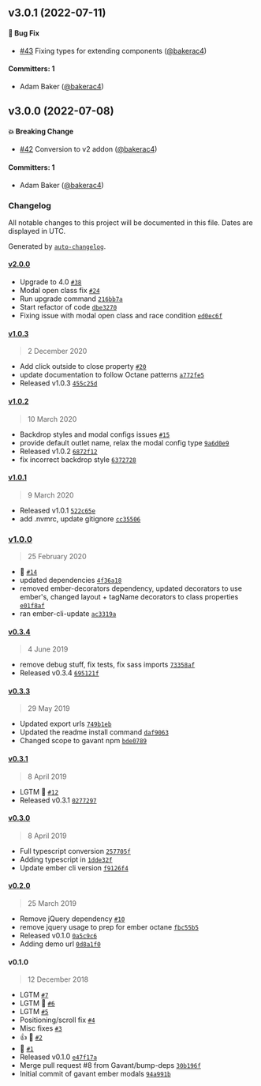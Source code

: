 

## v3.0.1 (2022-07-11)

#### :bug: Bug Fix
* [#43](https://github.com/Gavant/gavant-ember-modals/pull/43) Fixing types for extending components ([@bakerac4](https://github.com/bakerac4))

#### Committers: 1
- Adam Baker ([@bakerac4](https://github.com/bakerac4))

## v3.0.0 (2022-07-08)

#### :boom: Breaking Change
* [#42](https://github.com/Gavant/gavant-ember-modals/pull/42) Conversion to v2 addon ([@bakerac4](https://github.com/bakerac4))

#### Committers: 1
- Adam Baker ([@bakerac4](https://github.com/bakerac4))

### Changelog

All notable changes to this project will be documented in this file. Dates are displayed in UTC.

Generated by [`auto-changelog`](https://github.com/CookPete/auto-changelog).

#### [v2.0.0](https://github.com/Gavant/gavant-ember-modals/compare/v1.0.3...v2.0.0)

- Upgrade to 4.0 [`#38`](https://github.com/Gavant/gavant-ember-modals/pull/38)
- Modal open class fix [`#24`](https://github.com/Gavant/gavant-ember-modals/pull/24)
- Run upgrade command [`216bb7a`](https://github.com/Gavant/gavant-ember-modals/commit/216bb7a1f33914bcb7c0c777f68be0f6891aec67)
- Start refactor of code [`dbe3270`](https://github.com/Gavant/gavant-ember-modals/commit/dbe327043611fdf19e2377df094f987f383e83dc)
- Fixing issue with modal open class and race condition [`ed0ec6f`](https://github.com/Gavant/gavant-ember-modals/commit/ed0ec6f35ba3e1800a1c5477ef96162ebbf8b7f8)

#### [v1.0.3](https://github.com/Gavant/gavant-ember-modals/compare/v1.0.2...v1.0.3)

> 2 December 2020

- Add click outside to close property [`#20`](https://github.com/Gavant/gavant-ember-modals/pull/20)
- update documentation to follow Octane patterns [`a772fe5`](https://github.com/Gavant/gavant-ember-modals/commit/a772fe5bac94be4b67c241b7321a3679e9698a72)
- Released v1.0.3 [`455c25d`](https://github.com/Gavant/gavant-ember-modals/commit/455c25d8490abd527265be8d05b85db77d0aeb55)

#### [v1.0.2](https://github.com/Gavant/gavant-ember-modals/compare/v1.0.1...v1.0.2)

> 10 March 2020

- Backdrop styles and modal configs issues [`#15`](https://github.com/Gavant/gavant-ember-modals/pull/15)
- provide default outlet name, relax the modal config type [`9a6d0e9`](https://github.com/Gavant/gavant-ember-modals/commit/9a6d0e9e18bf8536ec1d81819758999a2857e4b1)
- Released v1.0.2 [`6872f12`](https://github.com/Gavant/gavant-ember-modals/commit/6872f12147ceacda175441e99487648d00d0bca7)
- fix incorrect backdrop style [`6372728`](https://github.com/Gavant/gavant-ember-modals/commit/6372728ed4c83237704bb3ba1a198763e4ffd3a5)

#### [v1.0.1](https://github.com/Gavant/gavant-ember-modals/compare/v1.0.0...v1.0.1)

> 9 March 2020

- Released v1.0.1 [`522c65e`](https://github.com/Gavant/gavant-ember-modals/commit/522c65e838df44c1a54509421842b397f2aa3f44)
- add .nvmrc, update gitignore [`cc35506`](https://github.com/Gavant/gavant-ember-modals/commit/cc35506f993a66011f9e4976436672f85b0c4305)

### [v1.0.0](https://github.com/Gavant/gavant-ember-modals/compare/v0.3.4...v1.0.0)

> 25 February 2020

- 🚀  [`#14`](https://github.com/Gavant/gavant-ember-modals/pull/14)
- updated dependencies [`4f36a18`](https://github.com/Gavant/gavant-ember-modals/commit/4f36a18a949f724486bcf403b908b9f5ffb347bc)
- removed ember-decorators dependency, updated decorators to use ember's, changed layout + tagName decorators to class properties [`e01f8af`](https://github.com/Gavant/gavant-ember-modals/commit/e01f8af6508eeac8fc0e160c9444d4e44098d433)
- ran ember-cli-update [`ac3319a`](https://github.com/Gavant/gavant-ember-modals/commit/ac3319ae7803ee7de44659bf1ca9635fe248aaed)

#### [v0.3.4](https://github.com/Gavant/gavant-ember-modals/compare/v0.3.3...v0.3.4)

> 4 June 2019

- remove debug stuff, fix tests, fix sass imports [`73358af`](https://github.com/Gavant/gavant-ember-modals/commit/73358af3eb1474d118659e2657d72bf93cf278f0)
- Released v0.3.4 [`695121f`](https://github.com/Gavant/gavant-ember-modals/commit/695121ff90353c431af494be11580b2fe5b96c7f)

#### [v0.3.3](https://github.com/Gavant/gavant-ember-modals/compare/v0.3.1...v0.3.3)

> 29 May 2019

- Updated export urls [`749b1eb`](https://github.com/Gavant/gavant-ember-modals/commit/749b1eb36169cc1a4ef1d9c760381542cfa84cb2)
- Updated the readme install command [`daf9063`](https://github.com/Gavant/gavant-ember-modals/commit/daf9063bfcf967ce419fa49e8e3ce5f879079121)
- Changed scope to gavant npm [`bde0789`](https://github.com/Gavant/gavant-ember-modals/commit/bde07897cdc2fb9d2ce79eb63bd6a1615ddecde0)

#### [v0.3.1](https://github.com/Gavant/gavant-ember-modals/compare/v0.3.0...v0.3.1)

> 8 April 2019

- LGTM 🚀  [`#12`](https://github.com/Gavant/gavant-ember-modals/pull/12)
- Released v0.3.1 [`0277297`](https://github.com/Gavant/gavant-ember-modals/commit/027729755525b577d4c723102c479ea17963530e)

#### [v0.3.0](https://github.com/Gavant/gavant-ember-modals/compare/v0.2.0...v0.3.0)

> 8 April 2019

- Full typescript conversion [`257705f`](https://github.com/Gavant/gavant-ember-modals/commit/257705f5c3dd3f8eac68ae62b495efb4b5db855f)
- Adding typescript in [`1dde32f`](https://github.com/Gavant/gavant-ember-modals/commit/1dde32fc91d32bbc6845ff0052c2b15b4d613acf)
- Update ember cli version [`f9126f4`](https://github.com/Gavant/gavant-ember-modals/commit/f9126f4aabf9c649e690d2d3e1d28e43bb08fed8)

#### [v0.2.0](https://github.com/Gavant/gavant-ember-modals/compare/v0.1.0...v0.2.0)

> 25 March 2019

- Remove jQuery dependency [`#10`](https://github.com/Gavant/gavant-ember-modals/pull/10)
- remove jquery usage to prep for ember octane [`fbc55b5`](https://github.com/Gavant/gavant-ember-modals/commit/fbc55b58598c3a2698355d1e042a3be99ac2ef06)
- Released v0.1.0 [`0a5c9c6`](https://github.com/Gavant/gavant-ember-modals/commit/0a5c9c6967a220082ffb558986c2ac76f71f78ad)
- Adding demo url [`0d8a1f0`](https://github.com/Gavant/gavant-ember-modals/commit/0d8a1f0c08a999c5448eac5172fbe8a6e01dbaba)

#### v0.1.0

> 12 December 2018

- LGTM [`#7`](https://github.com/Gavant/gavant-ember-modals/pull/7)
- LGTM 🚀  [`#6`](https://github.com/Gavant/gavant-ember-modals/pull/6)
- LGTM [`#5`](https://github.com/Gavant/gavant-ember-modals/pull/5)
- Positioning/scroll fix [`#4`](https://github.com/Gavant/gavant-ember-modals/pull/4)
- Misc fixes [`#3`](https://github.com/Gavant/gavant-ember-modals/pull/3)
- 👍 🎉  [`#2`](https://github.com/Gavant/gavant-ember-modals/pull/2)
- 🎉  [`#1`](https://github.com/Gavant/gavant-ember-modals/pull/1)
- Released v0.1.0 [`e47f17a`](https://github.com/Gavant/gavant-ember-modals/commit/e47f17a221387c0ff38777cd431d6569e339c5db)
- Merge pull request #8 from Gavant/bump-deps [`30b196f`](https://github.com/Gavant/gavant-ember-modals/commit/30b196fb6efefca6b9e012704e0b81a9a6dbbf8b)
- Initial commit of gavant ember modals [`94a991b`](https://github.com/Gavant/gavant-ember-modals/commit/94a991bb16899ac64fab97cbd193ebb681ce35aa)

